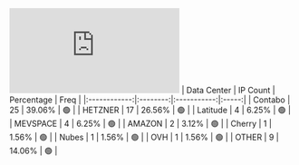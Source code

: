 ![Diagramm](https://github.com/111STAVR111/props/blob/main/Story/Decentralization/1/README.md)
| Data Center | IP Count | Percentage | Freq |
|:------------:|:--------:|:-----------:|:-----:|
| Contabo | 25 | 39.06% | 🟢 |
| HETZNER | 17 | 26.56% | 🟢 |
| Latitude | 4 | 6.25% | 🟢 |
| MEVSPACE | 4 | 6.25% | 🟢 |
| AMAZON | 2 | 3.12% | 🟢 |
| Cherry | 1 | 1.56% | 🟢 |
| Nubes | 1 | 1.56% | 🟢 |
| OVH | 1 | 1.56% | 🟢 |
| OTHER | 9 | 14.06% | 🟢 |
